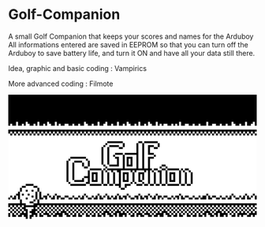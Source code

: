 # Golf-Companion
A small Golf Companion that keeps your scores and names for the Arduboy
All informations entered are saved in EEPROM so that you can turn off the Arduboy to save battery life, and turn it ON and have all your data still there.

Idea, graphic and basic coding : Vampirics

More advanced coding : Filmote


![Screenshot](/Images/GolfCompanionCapture.png)
